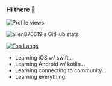 ### Hi there 👋

![Profile views](https://komarev.com/ghpvc/?username=allen870619&color=orange&style=flat-square)

![allen870619's GitHub stats](https://github-readme-stats.vercel.app/api?username=allen870619&show_icons=true&bg_color=30,de5d42,489dec&text_color=ffffff&title_color=ffffff&icon_color=70aef0)

[![Top Langs](https://github-readme-stats.vercel.app/api/top-langs/?username=allen870619&layout=compact)](https://github.com/anuraghazra/github-readme-stats)

- Learning iOS w/ swift...
- Learning Android w/ kotlin...
- Learning connecting to community...
- Learning everything!

<!--
**allen870619/allen870619** is a ✨ _special_ ✨ repository because its `README.md` (this file) appears on your GitHub profile.

Here are some ideas to get you started:

- 🔭 I’m currently working on ...
- 🌱 I’m currently learning ...
- 👯 I’m looking to collaborate on ...
- 🤔 I’m looking for help with ...
- 💬 Ask me about ...
- 📫 How to reach me: ...
- 😄 Pronouns: ...
- ⚡ Fun fact: ...
-->
